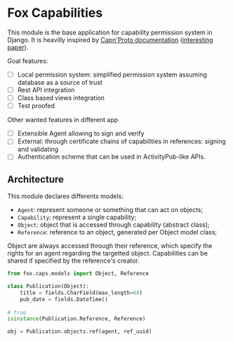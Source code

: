 # Fox Capabilities
This module is the base application for capability permission system in Django. It is heavilly inspired
by [Capn'Proto documentation](https://capnproto.org) ([interesting paper](http://www.erights.org/elib/capability/ode/ode.pdf)).

Goal features:
- [ ] Local permission system: simplified permission system assuming database as a source of trust
- [ ] Rest API integration
- [ ] Class based views integration
- [ ] Test proofed

Other wanted features in different app
- [ ] Extensible Agent allowing to sign and verify
- [ ] External: through certificate chains of capabilities in references: signing and validating
- [ ] Authentication scheme that can be used in ActivityPub-like APIs.

## Architecture
This module declares differents models:
- `Agent`: represent someone or something that can act on objects;
- `Capability`: represent a single capability;
- `Object`: object that is accessed through capability (abstract class);
- `Reference`: reference to an object, generated per Object model class;

Object are always accessed through their reference, which specify the rights for an agent regarding the targetted object. Capabilities can be shared if specified by the reference's creator.

```python
from fox.caps.models import Object, Reference

class Publication(Object):
    title = fields.CharField(max_length=64)
    pub_date = fields.DateTime()
    
# true
isinstance(Publication.Reference, Reference)

obj = Publication.objects.ref(agent, ref_uuid)
```
